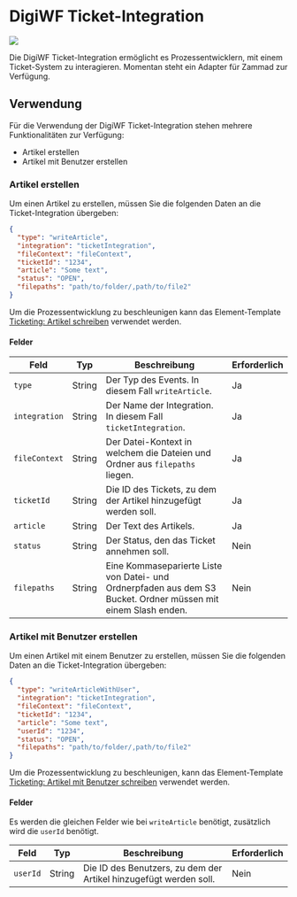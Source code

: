 # DigiWF Ticket-Integration

![](https://img.shields.io/badge/Integration_Name-ticketIntegration-informational?style=flat&logoColor=white&color=2c73d2)

Die DigiWF Ticket-Integration ermöglicht es Prozessentwicklern, mit einem Ticket-System zu interagieren. Momentan steht
ein Adapter für Zammad zur Verfügung.

## Verwendung

Für die Verwendung der DigiWF Ticket-Integration stehen mehrere Funktionalitäten zur Verfügung:

- Artikel erstellen
- Artikel mit Benutzer erstellen

### Artikel erstellen

Um einen Artikel zu erstellen, müssen Sie die folgenden Daten an die Ticket-Integration übergeben:

```json
{
  "type": "writeArticle",
  "integration": "ticketIntegration",
  "fileContext": "fileContext",
  "ticketId": "1234",
  "article": "Some text",
  "status": "OPEN",
  "filepaths": "path/to/folder/,path/to/file2"
}
```

Um die Prozessentwicklung zu beschleunigen kann das
Element-Template [Ticketing: Artikel schreiben](/element-template/ticket-integration/ticketing_write_article.json)
verwendet werden.

#### Felder

| Feld          | Typ    | Beschreibung                                                                                                   | Erforderlich |
|---------------|--------|----------------------------------------------------------------------------------------------------------------|--------------|
| `type`        | String | Der Typ des Events. In diesem Fall `writeArticle`.                                                             | Ja           |
| `integration` | String | Der Name der Integration. In diesem Fall `ticketIntegration`.                                                  | Ja           |
| `fileContext` | String | Der Datei-Kontext in welchem die Dateien und Ordner aus `filepaths` liegen.                                    | Ja           |
| `ticketId`    | String | Die ID des Tickets, zu dem der Artikel hinzugefügt werden soll.                                                | Ja           |
| `article`     | String | Der Text des Artikels.                                                                                         | Ja           |
| `status`      | String | Der Status, den das Ticket annehmen soll.                                                                      | Nein         |
| `filepaths`   | String | Eine Kommaseparierte Liste von Datei- und Ordnerpfaden aus dem S3 Bucket. Ordner müssen mit einem Slash enden. | Nein         |

### Artikel mit Benutzer erstellen

Um einen Artikel mit einem Benutzer zu erstellen, müssen Sie die folgenden Daten an die Ticket-Integration übergeben:

```json
{
  "type": "writeArticleWithUser",
  "integration": "ticketIntegration",
  "fileContext": "fileContext",
  "ticketId": "1234",
  "article": "Some text",
  "userId": "1234",
  "status": "OPEN",
  "filepaths": "path/to/folder/,path/to/file2"
}
```

Um die Prozessentwicklung zu beschleunigen, kann das Element-Template
[Ticketing: Artikel mit Benutzer schreiben](/element-template/ticket-integration/ticketing_write_article_with_user.json)
verwendet werden.

#### Felder

Es werden die gleichen Felder wie bei `writeArticle` benötigt, zusätzlich wird die `userId` benötigt.

| Feld     | Typ    | Beschreibung                                                      | Erforderlich |
|----------|--------|-------------------------------------------------------------------|--------------|
| `userId` | String | Die ID des Benutzers, zu dem der Artikel hinzugefügt werden soll. | Nein         |

